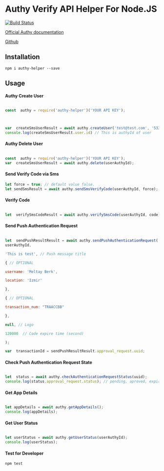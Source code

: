 
# Authy Verify API Helper For Node.JS

  

[![Build Status](https://travis-ci.org/meltay/node-authy-helper.svg?branch=master)](https://travis-ci.org/meltay/node-authy-helper)

   

[Official Authy documentation](https://www.twilio.com/docs/authy/api  "Officlial documentation")

  [Github](https://github.com/meltay/node-authy-helper)

## Installation

  

`npm i authy-helper --save`

  

## Usage

#### Authy Create User

```javascript

const  authy = require('authy-helper')('YOUR API KEY');

  

var  createSmsUserResult = await authy.createUser('test@test.com', '532999999', '90');
console.log(createSmsUserResult.user.id) // This is authyId of user

```

  

#### Authy Delete User

```javascript

const  authy = require('authy-helper')('YOUR API KEY');
var  createSmsUserResult = await authy.delete(userAuthyId);

```

  

#### Send Verify Code via Sms
```javascript
let force = true; // default value false.
let sendSmsResult = await authy.sendSmsVerifyCode(userAuthyId, force);
```
  

#### Verify Code

  

```javascript

let  verifySmsCodeResult = await authy.verifySmsCode(userAuthyId, code);

```

  

#### Send Push Authentication Request

```javascript

let  sendPushResultResult = await authy.sendPushAuthenticationRequest(
userAuthyId,

'This is test', // Push message title

{ // OPTIONAL

username: 'Meltay Berk',

location: 'Izmir'

},

{ // OPTIONAL

transaction_num: "TRAACCBB"

},

null, // Logo

120000  // Code expire time (second)

);

var  transactionId = sendPushResultResult.approval_request.uuid;

```

  

#### Check Push Authentication Request State

```javascript

let  status = await authy.checkAuthenticationRequestStatus(uuid);
console.log(status.approval_request.status); // pending, aproved, expired or denied

```

#### Get App Details

```javascript

let appDetails = await authy.getAppDetails();
console.log(appDetails);

```

#### Get User Status

```javascript

let userStatus = await authy.getUserStatus(userAuthyId);
console.log(userStatus);

```
  

#### Test for Developer

  

`npm test`